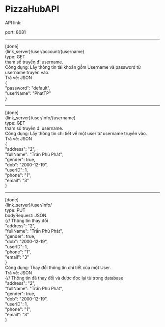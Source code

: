 # PizzaHubAPI

API link:

port: 8081


<hr>
[done]<br>
{link_server}/user/account/{username}<br>
type: GET <br>
tham số truyền đi username. <br>
Công dụng: Lấy thông tin tài khoản gồm Username và password từ username truyền vào.<br>
Trả về: JSON<br>
{<br>
    "password": "default",<br>
    "userName": "PhatTP"
    <br>
}<br>
<hr>
[done]<br>
{link_server}/user/info/{username}<br>
type: GET<br>
tham số truyền đi username.<br>
Công dụng: Lấy thông tin chi tiết về một user từ username truyền vào.<br>
Trả về: JSON<br>
{<br>
    "address": "2",<br>
    "fullName": "Trần Phú Phát",<br>
    "gender": true,<br>
    "dob": "2000-12-19",<br>
    "userID": 1,<br>
    "phone": "1",<br>
    "email": "3"<br>
}<br>
<hr>
[done]<br>
{link_server}/user/info/<br>
type: PUT<br>
bodyRequest: JSON.<br>
{// Thông tin thay đổi <br>
    "address": "2",<br>
    "fullName": "Trần Phú Phát",<br>
    "gender": true,<br>
    "dob": "2000-12-19",<br>
    "userID": 1,<br>
    "phone": "1",<br>
    "email": "3"<br>
}<br>
Công dụng: Thay đổi thông tin chi tiết của một User.<br>
Trả về: JSON<br>
{// Thông tin đã thay đổi và được đọc lại từ trong database<br>
    "address": "2",<br>
    "fullName": "Trần Phú Phát",<br>
    "gender": true,<br>
    "dob": "2000-12-19",<br>
    "userID": 1,<br>
    "phone": "1",<br>
    "email": "3"<br>
}<br>
